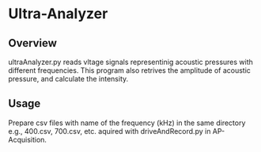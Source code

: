 # Ultra-Analyzer
## Overview
ultraAnalyzer.py reads vltage signals representinig acoustic pressures with different frequencies. This program also retrives the amplitude of acoustic pressure, and calculate the intensity. 

## Usage
Prepare csv files with name of the frequency (kHz) in the same directory
e.g., 400.csv, 700.csv, etc. aquired with driveAndRecord.py in AP-Acquisition. 
